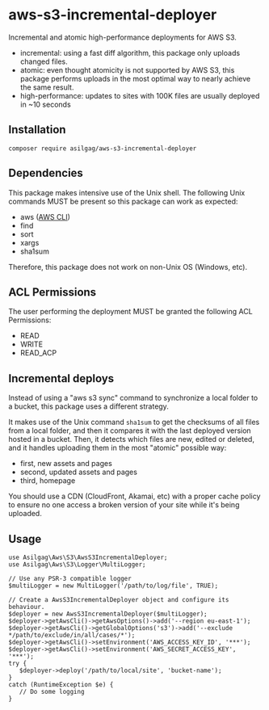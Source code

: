 # aws-s3-incremental-deployer

Incremental and atomic high-performance deployments for AWS S3.

  * incremental: using a fast diff algorithm, this package only uploads changed files.
  * atomic: even thought atomicity is not supported by AWS S3, this package performs uploads in the most optimal way to 
    nearly achieve the same result.
  * high-performance: updates to sites with 100K files are usually deployed in ~10 seconds

## Installation
    composer require asilgag/aws-s3-incremental-deployer
    
## Dependencies
This package makes intensive use of the Unix shell. The following Unix commands MUST be present so this package can 
work as expected:
  * aws ([AWS CLI](https://aws.amazon.com/cli/))
  * find
  * sort
  * xargs
  * sha1sum
  
Therefore, this package does not work on non-Unix OS (Windows, etc).
    
## ACL Permissions
The user performing the deployment MUST be granted the following ACL Permissions:
  * READ
  * WRITE
  * READ_ACP
    
## Incremental deploys
Instead of using a "aws s3 sync" command to synchronize a local folder to a bucket, this package uses a different
strategy.

It makes use of the Unix command `sha1sum` to get the checksums of all files from a local folder, and then
it compares it with the last deployed version hosted in a bucket. Then, it detects which files are new, edited
or deleted, and it handles uploading them in the most "atomic" possible way:
  * first, new assets and pages
  * second, updated assets and pages
  * third, homepage
  
You should use a CDN (CloudFront, Akamai, etc) with a proper cache policy to ensure no one access a broken version of
your site while it's being uploaded. 
  
## Usage

    use Asilgag\Aws\S3\AwsS3IncrementalDeployer;
    use Asilgag\Aws\S3\Logger\MultiLogger;
    
    // Use any PSR-3 compatible logger
    $multiLogger = new MultiLogger('/path/to/log/file', TRUE);
    
    // Create a AwsS3IncrementalDeployer object and configure its behaviour.
    $deployer = new AwsS3IncrementalDeployer($multiLogger);
    $deployer->getAwsCli()->getAwsOptions()->add('--region eu-east-1');
    $deployer->getAwsCli()->getGlobalOptions('s3')->add('--exclude */path/to/exclude/in/all/cases/*');
    $deployer->getAwsCli()->setEnvironment('AWS_ACCESS_KEY_ID', '***');
    $deployer->getAwsCli()->setEnvironment('AWS_SECRET_ACCESS_KEY', '***');
    try {
       $deployer->deploy('/path/to/local/site', 'bucket-name');
    }
    catch (RuntimeException $e) {
       // Do some logging
    }


